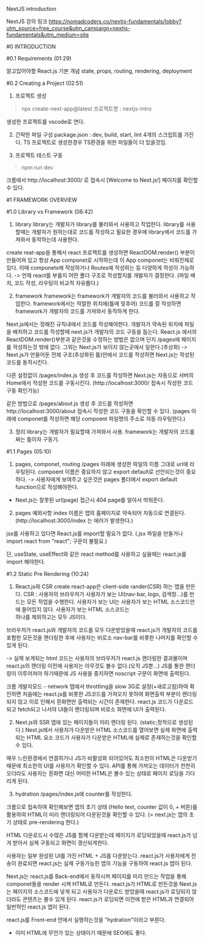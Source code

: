 NextJS introduction

NextJS 강의 링크
https://nomadcoders.co/nextjs-fundamentals/lobby?utm_source=free_course&utm_campaign=nextjs-fundamentals&utm_medium=site



#0 INTRODUCTION

#0.1 Requirements (01:29)

알고있어야할 React.js 기본 개념
state, props, routing, rendering, deployment


#0.2 Creating a Project (02:51)

1) 프로젝트 생성
> npx create-next-app@latest
프로젝트명 : nextjs-intro

생성한 프로젝트를 vscode로 연다.

2) 간략한 파일 구성
package.json : dev, build, start, lint 4개의 스크립트를 가진다.
TS 프로젝트로 생성한경우 TS환경을 위한 파일들이 더 있을것임.

3) 프로젝트 테스트 구동
> npm run dev

크롬에서 http://localhost:3000/ 로 접속시 [Welcome to Next.js!] 페이지를 확인할 수 있다.





#1 FRAMEWORK OVERVIEW

#1.0 Library vs Framework (06:42)

1) library
library는 개발자가 library를 불러와서 사용하고 작업한다.
library를 사용할때는 개발자가 원하는대로 코드를 작성하고
필요한 경우에 library에서 코드를 가져와서 동작하는데 사용한다.

create reat-app을 통해서 react 프로젝트를 생성하면 
ReactDOM.render() 부분이 만들어져 있고 항상 App componet로 시작하는데
이 App componet는 비워진채로 있다.
이때 componets에 작성하거나 Routes에 작성하는 등 다양하게 작성이 가능하다.
-> 언제 react를 부를지 어떤 폴더 구조로 작성할지를 개발자가 결정한다.
(파일 배치, 코드 작성, 라우팅이 비교적 자유롭다.)


2) framework
framework는 framework가 개발자의 코드를 불러와서 사용하고 작업한다.
framework에서는 적절한 위치에(틀에 맞추어) 코드를 잘 작성하면 
framework가 개발자의 코드를 가져와서 동작하게 한다.

Next.js에서는 정해진 규칙내에서 코드를 작성해야한다.
개발자가 약속된 위치에 파일을 배치하고 코드를 작성할때
next.js가 개발자의 코드 구동을 돕는다.
React.js 에서의 ReactDOM.render()부분과 같은것을 수정하는 방법은 없으며
단지 /pages에 페이지를 작성하는것 밖에 없다. 
그외는 Next.js가 보이지 않는곳에서 일한다.(추상화)
-> Next.js가 만들어둔 전체 구조(추상화된 틀)안에서 코드를 작성하면 
   Next.js는 작성된 코드를 동작시킨다.

다른 설정없이 /pages/index.js 생성 후 코드를 작성하면
Next.js는 자동으로 서버의 Home에서 작성한 코드를 구동시킨다.
(http://localhost:3000/ 접속시 작성한 코드 구동 확인가능)

같은 방법으로 /pages/about.js 생성 후 코드를 작성하면
http://localhost:3000/about 접속시 작성한 코드 구동을 확인할 수 있다.
(pages 아래에 componet를 작성하면 해당 compoent 파일명의 주소로 자동 라우팅한다.)


3) 정리
library는 개발자가 필요할때 가져와서 사용.
framework는 개발자의 코드를 짜는 틀이자 구동기.


#1.1 Pages (05:10)

1) pages, componet, routing 
/pages 아래에 생성한 파일의 이름 그대로 url에 라우팅된다.
compoent 이름은 중요하지 않고 export default로 선언되는것이 중요하다.
-> 사용자에게 보여주고 싶은것은 pages 폴더에서 export default function으로 작성해야한다.

* Next.js는 잘못된 url(page) 접근시 404 page를 알아서 띄워준다.


2) pages 예외사항
index 이름은 앱의 홈페이지로 약속되어 자동으로 연결된다.
(http://localhost:3000/index 는 에러가 발생한다.)

jsx를 사용하고 있다면 React.js를 import할 필요가 없다.
(.jsx 파일을 만들거나 import react from "react"; 구문이 불필요.)

단, useState, useEffect와 같은 react method를 사용하고 싶을때는
react.js를 import 해야한다.


#1.2 Static Pre Rendering (10:24)

1) React.js와 CSR
create react-app은 client-side rander(CSR) 하는 앱을 만든다.
CSR : 사용자의 브라우저가 사용자가 보는 UI(nav-bar, logo, 검색창...)를 만드는 모든 작업을 수행한다.
사용자가 보는 UI는 사용자가 보는 HTML 소스코드안에 들어있지 않다.
사용자가 보는 HTML 소스코드는 <div id="root"></div> 하나를 제외하고는 모두 JS이다.

브라우저가 react.js와 개발자의 코드를 모두 다운받았을때 
react.js가 개발자의 코드를 포함한 모든것을 랜더링한 후에 
사용자는 비로소 nav-bar를 비롯한 나머지를 확인할 수 있게 된다.

-> 실제 보게되는 html 코드는 사용자의 브라우저가 react.js 랜더링한 결과물이며
react.js의 랜더링 이전에 사용자는 아무것도 볼수 없다.(오직 JS뿐...)
JS를 통한 랜더링이 이루어져야 하기때문에 JS 사용을 중지하면 noscript 구문이 화면에 출력된다.

크롬 개발자모드 - network 탭에서 throttling을 slow 3G로 설정(+새로고침)하여 확인하면 처음에는 react.js를 비롯한 JS코드를 가져오지 못하여 화면출력 부분이 랜더링 되지 않고 이로 인해서 흰화면만 출력되는 시간이 존재한다.
react.js 코드가 다운로드 되고 fetch되고 나서야 UI들이 랜더링되며 비로소 화면에 UI가 출력된다.


2) Next.js와 SSR
앱에 있는 페이지들이 미리 랜더링 된다. (static;정적으로 생성된다.)
Next.js에서 사용자가 다운받은 HTML 소스코드를 열어보면 실제 화면에 출력되는 HTML 요소 코드가 사용자가 다운받은 HTML에 실제로 존재하는것을 확인할 수 있다.

매우 느린환경에서 연결하거나 JS가 비활성화 되어있어도 최소한의 HTML은 다운받기 때문에 최소한의 UI를 사용자가 확인할 수 있다.
API를 통해 가져오는 데이터가 천천히 오더라도 사용자는 흰화면 대신 어떠한 HTML은 볼수 있는 상태로 페이지 로딩을 기다리게 된다.


3) hydration
/pages/index.js에 counter를 작성한다. 

크롬으로 접속하여 확인해보면 앱의 초기 상태 (Hello text, counter 값이 0, + 버튼)를 활용하여 HTML이 미리 랜더링되어 다운된것을 확인할 수 있다.
(= next.js는 앱의 초기 상태로 pre-rendering 한다.)

HTML 다운로드시 수많은 JS를 함께 다운받는데 페이지가 로딩되었을때 react.js가 넘겨 받아서 실제 구동되고 화면이 갱신되게한다.

사용자는 일부 완성된 UI를 가진 HTML + JS를 다운받는다.
react.js가 사용자에게 전송이 완료되면 react.js는 
실제 구동가능한 앱의 기능을 구동하여 react.js 앱이 된다.

Next.js는 react.js를 Back-end에서 동작시켜 페이지를 미리 만드는 작업을 통해 componet들을 render 시켜 HTML로 만든다.
react.js가 HTML로 만든것을 Next.js는 페이지의 소스코드에 넣게 되고 사용자가 다운로드 받았을때 react.js가 로딩되지 않더라도 콘텐츠는 볼수 있게 된다.
react.js가 로딩되면 이전에 받은 HTML과 연결되어 일반적인 react.js 앱이 된다.

react.js를 Front-end 안에서 실행하는것을 "hydration"이라고 부른다.

+ 이미 HTML에 무언가 있는 상태이기 때문에 SEO에도 좋다.